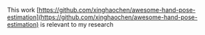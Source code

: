 This work [https://github.com/xinghaochen/awesome-hand-pose-estimation](https://github.com/xinghaochen/awesome-hand-pose-estimation) is relevant to my research
